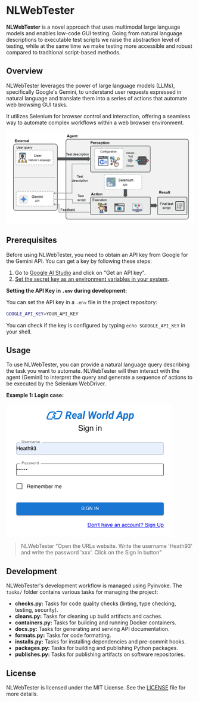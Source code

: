 # NLWebTester

**NLWebTester** is a novel approach that uses multimodal large language models and enables low-code GUI testing. Going from natural language descriptions to executable test scripts we raise the abstraction level of testing, while at the same time we make testing more accessible and robust compared to traditional script-based methods.

## Overview

NLWebTester leverages the power of large language models (LLMs), specifically Google's Gemini, to understand user requests expressed in natural language and translate them into a series of actions that automate web browsing GUI tasks.

It utilizes Selenium for browser control and interaction, offering a seamless way to automate complex workflows within a web browser environment.

![Workflow](/demos/workflow_v2.png)

## Prerequisites

Before using NLWebTester, you need to obtain an API key from Google for the Gemini API. You can get a key by following these steps:

1. Go to [Google AI Studio](https://aistudio.google.com/app/apikey) and click on "Get an API key".
2. [Set the secret key as an environment variables in your system](https://www3.ntu.edu.sg/home/ehchua/programming/howto/Environment_Variables.html).

**Setting the API Key in `.env` during development:**

You can set the API key in a `.env` file in the project repository:

```bash
GOOGLE_API_KEY=YOUR_API_KEY
```

You can check if the key is configured by typing `echo $GOOGLE_API_KEY` in your shell.


## Usage

To use NLWebTester, you can provide a natural language query describing the task you want to automate. NLWebTester will then interact with the agent (Gemini) to interpret the query and generate a sequence of actions to be executed by the Selenium WebDriver.

**Example 1: Login case:**

![Login case](/demos/login.png)
> NLWebTester "Open the URLs website. Write the username 'Heath93' and write the password 'xxx'. Click on the Sign In button"



## Development

NLWebTester's development workflow is managed using Pyinvoke. The `tasks/` folder contains various tasks for managing the project:

- **checks.py:** Tasks for code quality checks (linting, type checking, testing, security).
- **cleans.py:** Tasks for cleaning up build artifacts and caches.
- **containers.py:** Tasks for building and running Docker containers.
- **docs.py:** Tasks for generating and serving API documentation.
- **formats.py:** Tasks for code formatting.
- **installs.py:** Tasks for installing dependencies and pre-commit hooks.
- **packages.py:** Tasks for building and publishing Python packages.
- **publishes.py:** Tasks for publishing artifacts on software repositories.

## License

NLWebTester is licensed under the MIT License. See the [LICENSE](LICENCE.txt) file for more details.
